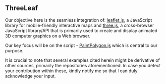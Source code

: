 ## ThreeLeaf

Our objective here is the seamless integration of: [leaflet.js](https://leafletjs.com/), a JavaScript library for mobile-friendly interactive maps and [three.js](https://threejs.org/), a cross-browser JavaScript library/API that is primarily used to create and display animated 3D computer graphics on a Web browser.

Our key focus will be on the script - [PaintPolygon.js](https://github.com/tcoupin/leaflet-paintpolygon) which is central to our purpose.

It is crucial to note that several examples cited herein might be derivative of other sources, primarily the repositories aforementioned. In case you detect your contribution within these, kindly notify me so that I can duly acknowledge your input.
